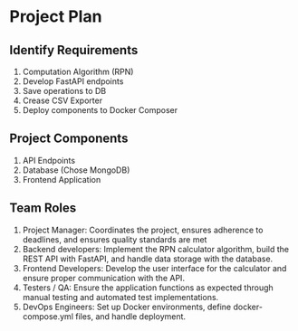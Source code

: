 # Project Plan
## Identify Requirements
1. Computation Algorithm (RPN)
2. Develop FastAPI endpoints
3. Save operations to DB
4. Crease CSV Exporter
5. Deploy components to Docker Composer

## Project Components
1. API Endpoints
2. Database (Chose MongoDB)
3. Frontend Application

## Team Roles
1. Project Manager: Coordinates the project, ensures adherence to deadlines, and ensures quality standards are met
2. Backend developers: Implement the RPN calculator algorithm, build the REST API with FastAPI, and handle data storage with the database.
3. Frontend Developers: Develop the user interface for the calculator and ensure proper communication with the API.
4. Testers / QA: Ensure the application functions as expected through manual testing and automated test implementations.
5. DevOps Engineers:  Set up Docker environments, define docker-compose.yml files, and handle deployment.


